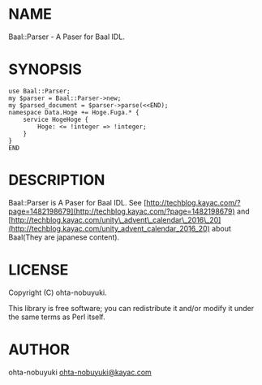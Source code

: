 # NAME

Baal::Parser - A Paser for Baal IDL.

# SYNOPSIS

    use Baal::Parser;
    my $parser = Baal::Parser->new;
    my $parsed_document = $parser->parse(<<END);
    namespace Data.Hoge += Hoge.Fuga.* {
        service HogeHoge {
            Hoge: <= !integer => !integer;
        }
    }
    END

# DESCRIPTION

Baal::Parser is A Paser for Baal IDL.
See [http://techblog.kayac.com/?page=1482198679](http://techblog.kayac.com/?page=1482198679) and [http://techblog.kayac.com/unity\_advent\_calendar\_2016\_20](http://techblog.kayac.com/unity_advent_calendar_2016_20)
about Baal(They are japanese content).

# LICENSE

Copyright (C) ohta-nobuyuki.

This library is free software; you can redistribute it and/or modify
it under the same terms as Perl itself.

# AUTHOR

ohta-nobuyuki <ohta-nobuyuki@kayac.com>
